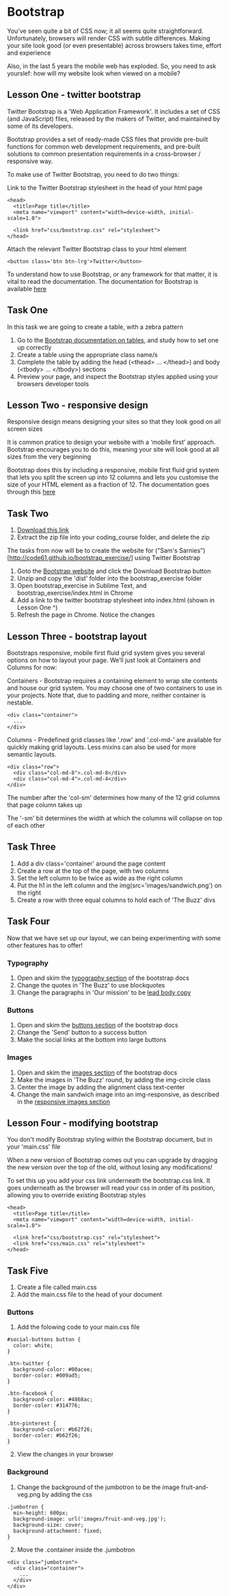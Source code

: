 # Bootstrap

You’ve seen quite a bit of CSS now; it all seems quite straightforward. Unfortunately, browsers will render CSS with subtle differences. Making your site look good (or even presentable) across browsers takes time, effort and experience

Also, in the last 5 years the mobile web has exploded. So, you need to ask yourslef: how will my website look when viewed on a mobile?

## Lesson One - twitter bootstrap

Twitter Bootstrap  is a 'Web Application Framework'. It includes a set of CSS (and JavaScript) files, released by the makers of Twitter, and maintained by some of its developers.

Bootstrap provides a set of ready-made CSS files that provide pre-built functions for common web development requirements, and pre-built solutions to common presentation requirements in a cross-browser / responsive way.

To make use of Twitter Bootstrap, you need to do two things:

Link to the Twitter Bootstrap stylesheet in the head of your html page

```
<head>
  <title>Page title</title>
  <meta name="viewport" content="width=device-width, initial-scale=1.0">
  
  <link href="css/bootstrap.css" rel="stylesheet">
</head>
```

Attach the relevant Twitter Bootstrap class to your html element

```
<button class='btn btn-lrg'>Twitter</button>
```

To understand how to use Bootstrap, or any framework for that matter, it is vital to read the documentation. The documentation for Bootstrap is available [here](http://getbootstrap.com/getting-started/)

## Task One

In this task we are going to create a table, with a zebra pattern

1. Go to the [Bootstrap documentation on tables](http://getbootstrap.com/css/#tables), and study how to set one up correctly
2. Create a table using the appropriate class name/s
3. Complete the table by adding the head (&lt;thead&gt; ... &lt;/thead&gt;) and body (&lt;tbody&gt; ... &lt;/tbody&gt;) sections
4. Preview your page, and inspect the Bootstrap styles applied using your browsers developer tools

## Lesson Two - responsive design

Responsive design means designing your sites so that they look good on all screen sizes

It is common pratice to design your website with a ‘mobile first’ approach. Bootstrap encourages you to do this, meaning your site will look good at all sizes from the very beginning

Bootstrap does this by including a responsive, mobile first fluid grid system that lets you split the screen up into 12 columns and lets you customise the size of your HTML element as a fraction of 12. The documentation goes through this [here](http://getbootstrap.com/css/#grid-example-basic)

## Task Two

1. [Download this link](https://github.com/code61/bootstrap_exercise/archive/master.zip)
2. Extract the zip file into your coding_course folder, and delete the zip

The tasks from now will be to create the website for ("Sam's Sarnies")[http://code61.github.io/bootstrap_exercise/] using Twitter Bootstrap

1. Goto the [Bootstrap website](http://getbootstrap.com/) and click the Download Bootstrap button
2. Unzip and copy the 'dist' folder into the bootstrap_exercise folder
3. Open bootstrap_exercise in Sublime Text, and bootstrap_exercise/index.html in Chrome
4. Add a link to the twitter bootstrap stylesheet into index.html (shown in Lesson One ^)
5. Refresh the page in Chrome. Notice the changes

## Lesson Three - bootstrap layout

Bootstraps responsive, mobile first fluid grid system gives you several options on how to layout your page. We’ll just look at Containers and Columns for now:

Containers - Bootstrap requires a containing element to wrap site contents and house our grid system. You may choose one of two containers to use in your projects. Note that, due to padding and more, neither container is nestable.

```
<div class="container">
  ...
</div>
```

Columns - Predefined grid classes like '.row' and '.col-md-' are available for quickly making grid layouts. Less mixins can also be used for more semantic layouts.

```
<div class="row">
  <div class="col-md-8">.col-md-8</div>
  <div class="col-md-4">.col-md-4</div>
</div>
```

The number after the 'col-sm' determines how many of the 12 grid columns that page column takes up

The '-sm' bit determines the width at which the columns will collapse on top of each other

## Task Three

1. Add a div class='container' around the page content
2. Create a row at the top of the page, with two columns
3. Set the left column to be twice as wide as the right column
4. Put the h1 in the left column and the img(src='images/sandwich.png') on the right
5. Create a row with three equal columns to hold each of 'The Buzz' divs

## Task Four

Now that we have set up our layout, we can being experimenting with some other features has to offer!

### Typography

1. Open and skim the [typography section](http://getbootstrap.com/css/#type) of the bootstrap docs
2. Change the quotes in 'The Buzz' to use blockquotes
3. Change the paragraphs in 'Our mission' to be [lead body copy](http://getbootstrap.com/css/#type-body-copy)

### Buttons

1. Open and skim the [buttons section](http://getbootstrap.com/css/#buttons) of the bootstrap docs
2. Change the 'Send' button to a success button
3. Make the social links at the bottom into large buttons

### Images

1. Open and skim the [images section](http://getbootstrap.com/css/#images) of the bootstrap docs
2. Make the images in 'The Buzz' round, by adding the img-circle class
3. Center the image by adding the alignment class text-center
4. Change the main sandwich image into an img-responsive, as described in the [responsive images section](http://getbootstrap.com/css/#overview-responsive-images)


## Lesson Four - modifying bootstrap

You don't modify Bootstrap styling within the Bootstrap document, but in your 'main.css' file

When a new version of Bootstrap comes out you can upgrade by dragging the new version over the top of the old, without losing any modifications!

To set this up you add your css link underneath the bootstrap.css link. It goes underneath as the browser will read your css in order of its position, allowing you to override existing Bootstrap styles

```
<head>
  <title>Page title</title>
  <meta name="viewport" content="width=device-width, initial-scale=1.0">
  
  <link href="css/bootstrap.css" rel="stylesheet">
  <link href="css/main.css" rel="stylesheet">
</head>
```

## Task Five

1. Create a file called main.css
2. Add the main.css file to the head of your document

### Buttons

1. Add the folowing code to your main.css file

  ```
  #social-buttons button {
    color: white;
  }

  .btn-twitter {
    background-color: #00acee;
    border-color: #009ad5;
  }

  .btn-facebook {
    background-color: #4868ac;
    border-color: #314776;
  }

  .btn-pinterest {
    background-color: #b62f26;
    border-color: #b62f26;
  }
  ```

2. View the changes in your browser

### Background

1. Change the background of the jumbotron to be the image fruit-and-veg.png by adding the css

  ```
  .jumbotron {
    min-height: 600px;
    background-image: url('images/fruit-and-veg.jpg');
    background-size: cover;
    background-attachment: fixed;
  }
  ```
2. Move the .container inside the .jumbotron

  ```
  <div class="jumbotron">
    <div class="container">
      ...
    </div>
  </div>
  ```
